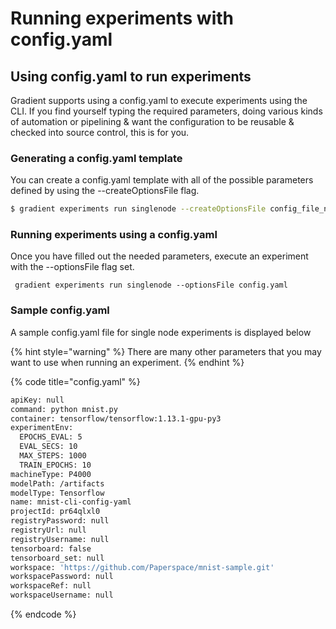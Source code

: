 # Running experiments with config.yaml

## Using config.yaml to run experiments

Gradient supports using a config.yaml to execute experiments using the CLI. If you find yourself typing the required parameters, doing various kinds of automation or pipelining & want the configuration to be reusable & checked into source control, this is for you. 

### Generating a config.yaml template

You can create a config.yaml template with all of the possible parameters defined by using the --createOptionsFile flag.

```bash
$ gradient experiments run singlenode --createOptionsFile config_file_name.yaml
```

### Running experiments using a config.yaml

Once you have filled out the needed parameters, execute an experiment with the --optionsFile flag set.

```
 gradient experiments run singlenode --optionsFile config.yaml
```

### Sample config.yaml

A sample config.yaml file for single node experiments is displayed below

{% hint style="warning" %}
There are many other parameters that you may want to use when running an experiment.
{% endhint %}

{% code title="config.yaml" %}
```bash
apiKey: null
command: python mnist.py
container: tensorflow/tensorflow:1.13.1-gpu-py3
experimentEnv:
  EPOCHS_EVAL: 5
  EVAL_SECS: 10
  MAX_STEPS: 1000
  TRAIN_EPOCHS: 10
machineType: P4000
modelPath: /artifacts
modelType: Tensorflow
name: mnist-cli-config-yaml
projectId: pr64qlxl0
registryPassword: null
registryUrl: null
registryUsername: null
tensorboard: false
tensorboard_set: null
workspace: 'https://github.com/Paperspace/mnist-sample.git'
workspacePassword: null
workspaceRef: null
workspaceUsername: null
```
{% endcode %}



